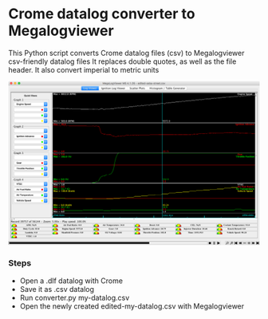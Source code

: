 # Crome datalog converter to Megalogviewer
This Python script converts Crome datalog files (csv) to Megalogviewer csv-friendly datalog files
It replaces double quotes, as well as the file header. It also convert imperial to metric units

![Crome datalog example using Megalogviewer](https://github.com/reynico/crome-megalogviewer-converter/raw/master/example.png)

### Steps
- Open a .dlf datalog with Crome
- Save it as .csv datalog
- Run converter.py my-datalog.csv
- Open the newly created edited-my-datalog.csv with Megalogviewer
